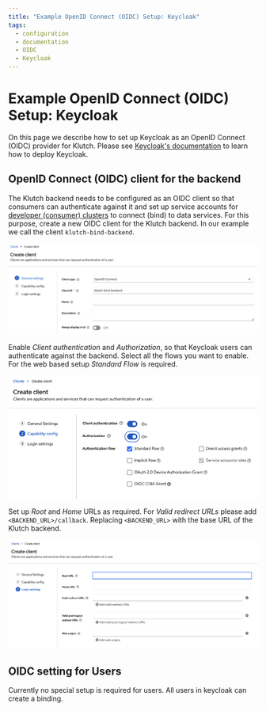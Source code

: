 ```yaml
---
title: "Example OpenID Connect (OIDC) Setup: Keycloak"
tags:
  - configuration
  - documentation
  - OIDC
  - Keycloak
---
```


# Example OpenID Connect (OIDC) Setup: Keycloak

On this page we describe how to set up Keycloak as an OpenID Connect (OIDC) provider for Klutch.
Please see [Keycloak's documentation](https://www.keycloak.org/documentation) to learn how to deploy
Keycloak.

## OpenID Connect (OIDC) client for the backend

The Klutch backend needs to be configured as an OIDC client so that consumers can authenticate
against it and set up service accounts for [developer (consumer) clusters](./setup-developer-cluster.md)
to connect (bind) to data services. For this purpose, create a new OIDC client for the Klutch
backend. In our example we call the client `klutch-bind-backend`.

![step 1](<keycloak screenshots/Step 1.png>)

Enable _Client authentication_ and _Authorization_, so that Keycloak users can authenticate against
the backend. Select all the flows you want to enable. For the web based setup _Standard Flow_ is
required.

![step 2](<keycloak screenshots/Step 2.png>)

Set up _Root_ and _Home_ URLs as required. For _Valid redirect URLs_ please add
`<BACKEND_URL>/callback`. Replacing `<BACKEND_URL>` with the base URL of the Klutch backend.

![step 3](<keycloak screenshots/Step 3.png>)

## OIDC setting for Users

Currently no special setup is required for users. All users in keycloak can create a binding.
